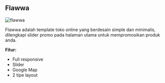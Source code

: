 Flawwa
------------

![flawwa](http://jarvis-store.com/themes/master-tema/flawwa/flawwa-preview.jpg)

Flawwa adalah template toko online yang berdesain simple dan minimalis, dilengkapi slider promo pada halaman utama untuk mempromosikan produk anda.

**Fitur:**
 - Full responsive 
 - Slider 
 - Google Map 
 - 2 tipe layout
